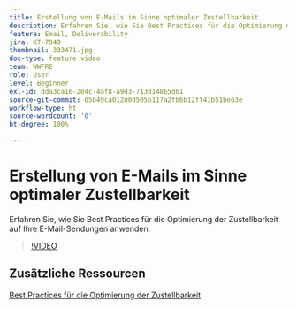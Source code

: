 ```yaml
---
title: Erstellung von E-Mails im Sinne optimaler Zustellbarkeit
description: Erfahren Sie, wie Sie Best Practices für die Optimierung der Zustellbarkeit auf Ihre E-Mail-Sendungen anwenden.
feature: Email, Deliverability
jira: KT-7849
thumbnail: 333471.jpg
doc-type: feature video
team: WWFRE
role: User
level: Beginner
exl-id: dda3ca16-204c-4af8-a9d3-713d14865d61
source-git-commit: 05b49ca012d0d505b117a2fb6b12ff41b51be63e
workflow-type: ht
source-wordcount: '0'
ht-degree: 100%

---
```


# Erstellung von E-Mails im Sinne optimaler Zustellbarkeit

Erfahren Sie, wie Sie Best Practices für die Optimierung der Zustellbarkeit auf Ihre E-Mail-Sendungen anwenden.

>[!VIDEO](https://video.tv.adobe.com/v/333471?quality=12&learn=on)

## Zusätzliche Ressourcen

[Best Practices für die Optimierung der Zustellbarkeit](https://experienceleague.adobe.com/docs/deliverability-learn/deliverability-best-practice-guide/introduction.html?lang=de)

